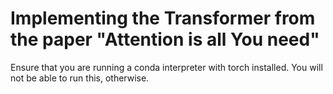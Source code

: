 ﻿# Implementing the Transformer from the paper "Attention is all You need"

Ensure that you are running a conda interpreter with torch installed. You will not be able to run this, otherwise.
